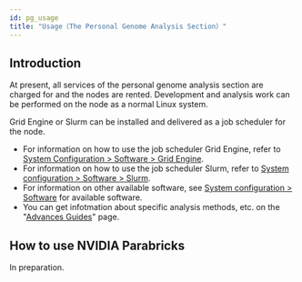 ```yaml
---
id: pg_usage
title: "Usage（The Personal Genome Analysis Section）"
---
```



## Introduction

At present, all services of the personal genome analysis section are charged for and the nodes are rented.
Development and analysis work can be performed on the node as a normal Linux system.

Grid Engine or Slurm can be installed and delivered as a job scheduler for the node.


- For information on how to use the job scheduler Grid Engine, refer to [System Configuration > Software > Grid Engine](/software/grid_engine/).
- For information on how to use the job scheduler Slurm, refer to [System configuration > Software > Slurm](/software/slurm).
- For information on other available software, see [System configuration > Software](../software/software.md) for available software.
- You can get infotmation about specific analysis methods, etc. on the "[Advances Guides](/advanced_guides/advanced_guide_2023)" page.


## How to use NVIDIA Parabricks

In preparation.
